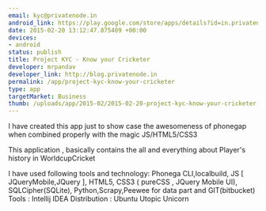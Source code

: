 ```yaml
--- 
email: kyc@privatenode.in
android_link: https://play.google.com/store/apps/details?id=in.privatenode.kyc2
date: 2015-02-20 13:12:47.875409 +00:00
devices: 
- android
status: publish
title: Project KYC - Know your Cricketer
developer: mrpandav
developer_link: http://blog.privatenode.in
permalink: /app/project-kyc-know-your-cricketer
type: app
targetMarket: Business
thumb: /uploads/app/2015-02/2015-02-20-project-kyc-know-your-cricketer.png
---
```


I have created this app just to show case the awesomeness of phonegap when combined properly with the magic JS/HTML5/CSS3 

This application , basically contains the all and everything about Player's history in WorldcupCricket

I have used following tools and technology:
Phonega CLI,localbuild,
JS [ JQueryMobile,JQuery ], HTML5,
CSS3 ( pureCSS , JQuery Mobile UI),
SQLCipher(SQLite),
Python,Scrapy,Peewee for data part
and GIT(bitbucket)
Tools : Intellij IDEA
Distribution : Ubuntu Utopic Unicorn
